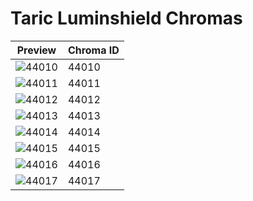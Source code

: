 # Taric Luminshield Chromas

| Preview | Chroma ID |
|---------|-----------|
| ![44010](https://raw.communitydragon.org/latest/plugins/rcp-be-lol-game-data/global/default/v1/champion-chroma-images/44/44010.png) | 44010 |
| ![44011](https://raw.communitydragon.org/latest/plugins/rcp-be-lol-game-data/global/default/v1/champion-chroma-images/44/44011.png) | 44011 |
| ![44012](https://raw.communitydragon.org/latest/plugins/rcp-be-lol-game-data/global/default/v1/champion-chroma-images/44/44012.png) | 44012 |
| ![44013](https://raw.communitydragon.org/latest/plugins/rcp-be-lol-game-data/global/default/v1/champion-chroma-images/44/44013.png) | 44013 |
| ![44014](https://raw.communitydragon.org/latest/plugins/rcp-be-lol-game-data/global/default/v1/champion-chroma-images/44/44014.png) | 44014 |
| ![44015](https://raw.communitydragon.org/latest/plugins/rcp-be-lol-game-data/global/default/v1/champion-chroma-images/44/44015.png) | 44015 |
| ![44016](https://raw.communitydragon.org/latest/plugins/rcp-be-lol-game-data/global/default/v1/champion-chroma-images/44/44016.png) | 44016 |
| ![44017](https://raw.communitydragon.org/latest/plugins/rcp-be-lol-game-data/global/default/v1/champion-chroma-images/44/44017.png) | 44017 |